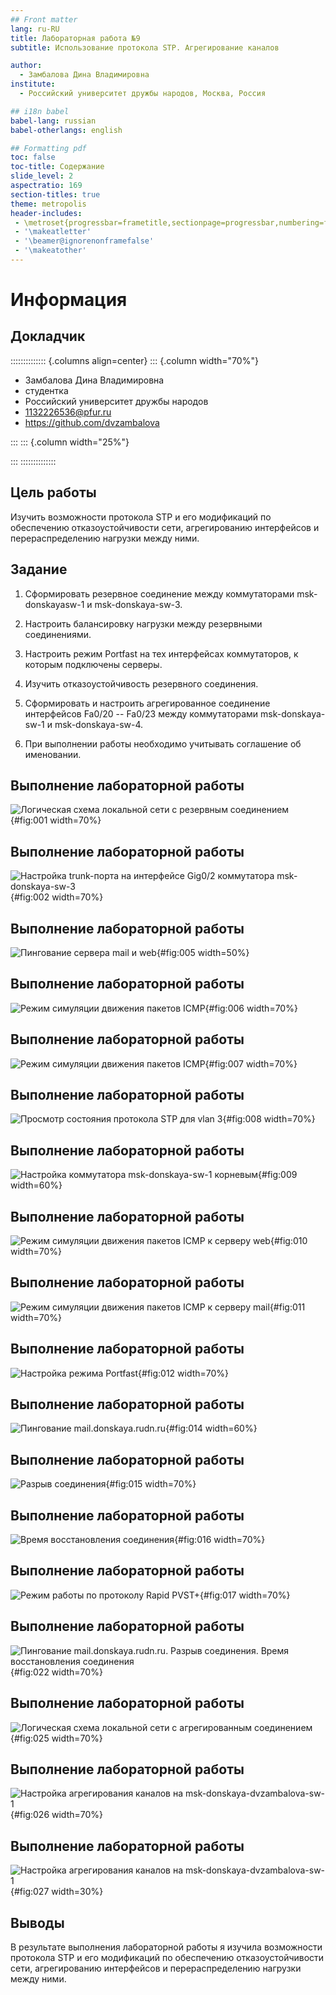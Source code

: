```yaml
---
## Front matter
lang: ru-RU
title: Лабораторная работа №9
subtitle: Использование протокола STP. Агрегирование каналов

author:
  - Замбалова Дина Владимировна
institute:
  - Российский университет дружбы народов, Москва, Россия

## i18n babel
babel-lang: russian
babel-otherlangs: english

## Formatting pdf
toc: false
toc-title: Содержание
slide_level: 2
aspectratio: 169
section-titles: true
theme: metropolis
header-includes:
 - \metroset{progressbar=frametitle,sectionpage=progressbar,numbering=fraction}
 - '\makeatletter'
 - '\beamer@ignorenonframefalse'
 - '\makeatother'
---
```


# Информация

## Докладчик

:::::::::::::: {.columns align=center}
::: {.column width="70%"}

  * Замбалова Дина Владимировна
  * студентка
  * Российский университет дружбы народов
  * [1132226536@pfur.ru](mailto:1132226536@pfur.ru)
  * <https://github.com/dvzambalova>

:::
::: {.column width="25%"}

:::
::::::::::::::

## Цель работы

Изучить возможности протокола STP и его модификаций по обеспечению
отказоустойчивости сети, агрегированию интерфейсов и перераспределению
нагрузки между ними.

## Задание

1. Сформировать резервное соединение между коммутаторами msk-donskayasw-1 и msk-donskaya-sw-3.

2. Настроить балансировку нагрузки между резервными соединениями.

3. Настроить режим Portfast на тех интерфейсах коммутаторов, к которым подключены серверы.

4. Изучить отказоустойчивость резервного соединения.

5. Сформировать и настроить агрегированное соединение интерфейсов Fa0/20 -- Fa0/23 между коммутаторами msk-donskaya-sw-1 и msk-donskaya-sw-4.

6. При выполнении работы необходимо учитывать соглашение об именовании.

## Выполнение лабораторной работы

![Логическая схема локальной сети с резервным соединением](image/1.png){#fig:001 width=70%}

## Выполнение лабораторной работы

![Настройка trunk-порта на интерфейсе Gig0/2 коммутатора msk-donskaya-sw-3](image/2.png){#fig:002 width=70%}

## Выполнение лабораторной работы

![Пингование сервера mail и web](image/5.png){#fig:005 width=50%}

## Выполнение лабораторной работы

![Режим симуляции движения пакетов ICMP](image/6.png){#fig:006 width=70%}

## Выполнение лабораторной работы

![Режим симуляции движения пакетов ICMP](image/7.png){#fig:007 width=70%}

## Выполнение лабораторной работы

![Просмотр состояния протокола STP для vlan 3](image/8.png){#fig:008 width=70%}

## Выполнение лабораторной работы

![Настройка коммутатора msk-donskaya-sw-1 корневым](image/9.png){#fig:009 width=60%}

## Выполнение лабораторной работы

![Режим симуляции движения пакетов ICMP к серверу web](image/10.png){#fig:010 width=70%}

## Выполнение лабораторной работы

![Режим симуляции движения пакетов ICMP к серверу mail](image/11.png){#fig:011 width=70%}

## Выполнение лабораторной работы

![Настройка режима Portfast](image/12.png){#fig:012 width=70%}

## Выполнение лабораторной работы

![Пингование mail.donskaya.rudn.ru](image/14.png){#fig:014 width=60%}

## Выполнение лабораторной работы

![Разрыв соединения](image/15.png){#fig:015 width=70%}

## Выполнение лабораторной работы

![Время восстановления соединения](image/16.png){#fig:016 width=70%}

## Выполнение лабораторной работы

![Режим работы по протоколу Rapid PVST+](image/17.png){#fig:017 width=70%}

## Выполнение лабораторной работы

![Пингование mail.donskaya.rudn.ru. Разрыв соединения. Время восстановления соединения](image/22.png){#fig:022 width=70%}


## Выполнение лабораторной работы

![Логическая схема локальной сети с агрегированным соединением](image/25.png){#fig:025 width=70%}

## Выполнение лабораторной работы

![Настройка агрегирования каналов на msk-donskaya-dvzambalova-sw-1](image/26.png){#fig:026 width=70%}

## Выполнение лабораторной работы

![Настройка агрегирования каналов на msk-donskaya-dvzambalova-sw-1](image/27.png){#fig:027 width=30%}


## Выводы

В результате выполнения лабораторной работы я изучила возможности протокола STP и его модификаций по обеспечению
отказоустойчивости сети, агрегированию интерфейсов и перераспределению нагрузки между ними.